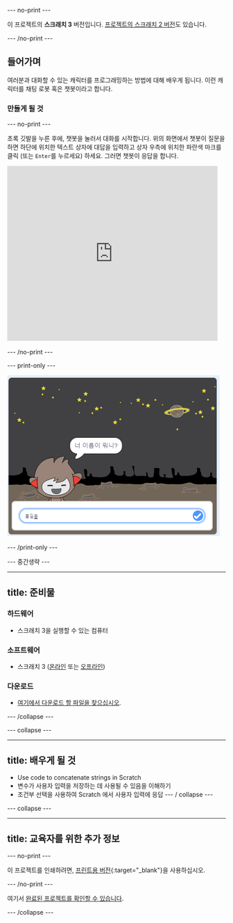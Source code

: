 \--- no-print \---

이 프로젝트의 **스크래치 3** 버전입니다. [프로젝트의 스크래치 2 버전](https://projects.raspberrypi.org/en/projects/chatbot-scratch2)도 있습니다.

\--- /no-print \---

## 들어가며

여러분과 대화할 수 있는 캐릭터를 프로그래밍하는 방법에 대해 배우게 됩니다. 이런 캐릭터를 채팅 로봇 혹은 챗봇이라고 합니다.

### 만들게 될 것

\--- no-print \---

초록 깃발을 누른 후에, 챗봇을 눌러서 대화를 시작합니다. 위의 화면에서 챗봇이 질문을 하면 하단에 위치한 텍스트 상자에 대답을 입력하고 상자 우측에 위치한 파란색 마크를 클릭 (또는 `Enter`를 누르세요) 하세요. 그러면 챗봇이 응답을 합니다.

<div class="scratch-preview">
  <iframe allowtransparency="true" width="485" height="402" src="https://scratch.mit.edu/projects/embed/248864190/?autostart=false" 
  frameborder="0" scrolling="no"></iframe>
</div>

\--- /no-print \---

\--- print-only \---

![완료 된 프로젝트](images/chatbot-preview.png)

\--- /print-only \---

\--- 중간생략 \---

* * *

## title: 준비물

### 하드웨어

- 스크래치 3을 실행할 수 있는 컴퓨터

### 소프트웨어

- 스크래치 3 ([온라인](https://rpf.io/scratchon) 또는 [오프라인](https://rpf.io/scratchoff))

### 다운로드

- [ 여기에서 다운로드 할 파일을 찾으십시오](http://rpf.io/p/en/chatbot-go).

\--- /collapse \---

\--- collapse \---

* * *

## title: 배우게 될 것

- Use code to concatenate strings in Scratch
- 변수가 사용자 입력을 저장하는 데 사용될 수 있음을 이해하기
- 조건부 선택을 사용하여 Scratch 에서 사용자 입력에 응답 \--- / collapse \---

\--- collapse \---

* * *

## title: 교육자를 위한 추가 정보

\--- no-print \---

이 프로젝트를 인쇄하려면, [프린트용 버전](https://projects.raspberrypi.org/en/projects/chatbot/print){:target="_blank"}을 사용하십시오.

\--- /no-print \---

여기서 [완료된 프로젝트를 확인할 수 있습니다](http://rpf.io/p/en/chatbot-get).

\--- /collapse \---